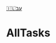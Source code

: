 <!--
 🇮🇱עב Read Me.md

 This source file is part of the AllTasks open source project.

 Copyright ©2018 the AllTasks project contributors.

 This software is subject to copyright law.
 It may not be used, copied, distributed or modified without first obtaining a private licence from the copyright holder(s).
 -->

[🇮🇱עב](🇮🇱עב%20Read%20Me.md)

# AllTasks
